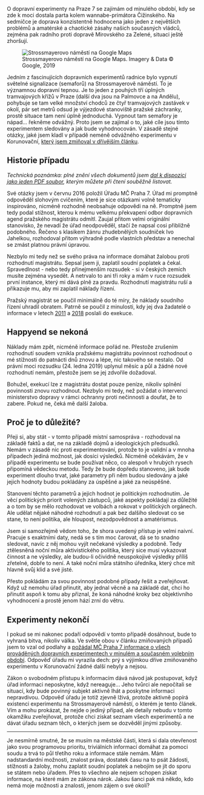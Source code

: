 <!-- dcterms:title = Dopravní experimenty podruhé: Soud jsem vyhrál, informace stále nemám -->
<!-- dcterms:abstract = O dopravní experimenty vedení Prahy 7 se zajímám dlouhodobě. Nyní jsem po více než dvou letech vyhrál soudní spor a mám pravomocný rozsudek. Informace však stále chybí, protože magistrát rozsudek ignoruje. -->
<!-- dcterms:creator = Michal Altair Valášek -->
<!-- x4w:pictureUrl = /perex-pictures/20190306-dopravni-experimenty-podruhe.jpg -->
<!-- x4w:pictureWidth = 150 -->
<!-- x4w:pictureHeight = 150 -->
<!-- x4w:pictureCredits = Diego DeNicola via Flickr, CC BY-ND -->
<!-- x4w:coverUrl = /cover-pictures/20190306-dopravni-experimenty-podruhe.jpg -->
<!-- x4w:coverCredits = Shayan Sanyal via Flickr, CC BY -->
<!-- x4w:category = Politika -->
<!-- dcterms:dateAccepted = 2019-03-06 -->

O dopravní experimenty na Praze 7 se zajímám od minulého období, kdy se zde k moci dostala parta kolem wannabe-primátora Čižinského. Na sedmičce je doprava konzistentně hodnocena jako jeden z největších problémů a amatérské a chaotické zásahy našich současných vládců, zejména pak radního proti dopravě Mirovského za Zelené, situaci ještě zhoršují.

<figure>
    <img src="https://www.cdn.altairis.cz/Blog/2019/20190306-stross.jpg" alt="Strossmayerovo náměstí na Google Maps" />
    <figcaption>Strossmayerovo náměstí na Google Maps. Imagery &amp; Data &copy; Google, 2019</figcaption>
</figure>

Jedním z fascinujících dopravních experimentů radnice bylo vypnutí světelné signalizace (semaforů) na Strossmayerově náměstí. To je významnou dopravní tepnou. Je to jeden z pouhých tří úplných tramvajových křížů v Praze (další dva jsou na Palmovce a na Andělu), pohybuje se tam velké množství chodců ze čtyř tramvajových zastávek v okolí, pár set metrů odsud je výjezdové stanoviště pražské záchranky, prostě situace tam není úplně jednoduchá. Vypnout tam semafory je nápad... řekněme odvážný. Proto jsem se zajímal o to, jaké cíle jsou tímto experimentem sledovány a jak bude vyhodnocován. V zásadě stejné otázky, jaké jsem kladl v případě neméně odvážného experimentu v Korunovační, [který jsem zmiňoval v dřívějším článku](/2018/12/dopravni-experimenty).

## Historie případu

_Technická poznámka: plné znění všech dokumentů jsem [dal k dispozici jako jeden PDF soubor](https://www.cdn.altairis.cz/Blog/2019/20190306-semafory-stross-docpak.pdf), kterým můžete při čtení souběžně listovat._

Své otázky jsem v červnu 2016 položil Úřadu MČ Praha 7. Úřad mi promptně odpověděl slohovým cvičením, které je sice otázkami volně tematicky inspirováno, nicméně rozhodně neobsahuje odpovědi na ně. Promptně jsem tedy podal stížnost, kterou k mému velkému překvapení odbor dopravních agend pražského magistrátu odmítl. Zaujal přitom velmi originální stanovisko, že nevadí že úřad neodpověděl, stačí že napsal cosi přibližně podobného. Řečeno s klasikem žánru zhudebnělých soudniček Ivo Jahelkou, rozhodoval přitom výhradně podle vlastních představ a nenechal se zmást platnou právní úpravou.

Nezbylo mi tedy než se svého práva na informace domáhat žalobou proti rozhodnutí magistrátu. Sepsal jsem ji, zaplatil soudní poplatek a čekal. Spravedlnost - nebo tedy přinejmenším rozsudek - si v českých zemích musíte zejména vysedět. A netrvalo to ani tři roky a mám v ruce rozsudek první instance, který mi dává plně za pravdu. Rozhodnutí magistrátu ruší a přikazuje mu, aby mi zaplatil náklady řízení.

Pražský magistrát se poučil minimálně do té míry, že náklady soudního řízení uhradil obratem. Patrně se poučil z minulosti, kdy jej dva žadatelé o informace v letech [2011](https://www.idnes.cz/zpravy/domaci/prazsky-magistrat-je-v-exekuci.A110404_160659_praha-zpravy_jj) a [2018](https://www.irozhlas.cz/komentare/jak-jsem-poslal-prahu-do-exekuce_1804191500_cib) poslali do exekuce.

## Happyend se nekoná

Náklady mám zpět, nicméně informace pořád ne. Přestože zrušením rozhodnutí soudem vznikla pražskému magistrátu povinnost rozhodnout o mé stížnosti do patnácti dnů znovu a lépe, nic takového se nestalo. Od právní moci rozsudku (24. ledna 2019) uplynul měsíc a půl a žádné nové rozhodnutí nemám, přestože jsem se jej zdvořile dožadoval.

Bohužel, exekucí lze z magistrátu dostat pouze peníze, nikoliv splnění povinnosti znovu rozhodnout. Nezbylo mi tedy, než požádat o intervenci ministerstvo dopravy v rámci ochranny proti nečinnosti a doufat, že to zabere. Pokud ne, čeká mě další žaloba.

## Proč je to důležité?

Přeji si, aby stát - v tomto případě místní samospráva - rozhodoval na základě faktů a dat, ne na základě dojmů a ideologických předsudků. Nemám v zásadě nic proti experimentování, protože to je validní a v mnoha případech jediná možnost, jak dosíci výsledků. Nicméně očekávám, že v případě experimentu se bude používat něco, co alespoň v hrubých rysech připomíná vědeckou metodu. Tedy že bude dopředu stanoveno, jak bude experiment dlouho trvat, jaké parametry při něm budou sledovány a jaké jejich hodnoty budou pokládány za úspěšné a jaké za neúspěšné.

Stanovení těchto parametrů a jejich hodnot je politickým rozhodnutím. Je věcí politických priorit volených zástupců, jaké aspekty pokládají za důležité a o tom by se mělo rozhodovat ve volbách a rokovat v politických orgánech. Ale udělat nějaké náhodné rozhodnutí a pak bez dalšího sledovat co se stane, to není politika, ale hloupost, nezodpovědnost a amatérismus.

Jsem si samozřejmě vědom toho, že shora uvedený přístup je velmi naivní. Pracuje s exaktními daty, nedá se s tím moc čarovat, dá se to snadno sledovat, navíc z něj mohou vyjít nečekané výsledky a podobně. Tedy ztělesněná noční můra aktivistického politika, který sice musí vykazovat činnost a ne výsledky, ale budou-li očividně neuspokojivé výsledky příliš zřetelné, dobře to není. A také noční můra státního úředníka, který chce mít hlavně svůj klid a své jisté.

Přesto pokládám za svou povinnost podobné případy řešit a zveřejňovat. Když už nemohu úřad přinutit, aby jednal věcně a na základě dat, chci ho přinutit aspoň k tomu aby přiznal, že koná náhodné kroky bez objektivního vyhodnocení a prostě jenom hází zrní do větru.

## Experimenty nekončí

I pokud se mi nakonec podaří odpovědí v tomto případě dosáhnout, bude to vyhraná bitva, nikoliv válka. Ve světle obou v článku zmiňovaných případů jsem to vzal od podlahy a [požádal MČ Praha 7 informace o všech prováděných dopravních experimentech v minulém a současném volebním období](https://www.infoprovsechny.cz/request/dopravni_experimenty_na_uzemi_mc). Odpověď úřadu mi vyrazila dech: prý s výjimkou dříve zmiňovaného experimentu v Korunovační žádné další nebyly a nejsou.

Zákon o svobodném přístupu k informacím dává návod jak postupovat, když úřad informaci neposkytne, když nereaguje... Jeho tvůrci ale nepočítali se situací, kdy bude povinný subjekt aktivně lhát a poskytne informaci nepravdivou. Odpověď úřadu je totiž zjevně lživá, protože aktivně popírá existenci experimentu na Strossmayerově náměstí, o kterém je tento článek. Vím a mohu prokázat, že nejde o jediný případ, ale detaily nebudu v tomto okamžiku zveřejňovat, protože chci získat seznam všech experimentů a ne dávat úřadu seznam těch, o kterých jsem se dozvěděl jinými způsoby.

---

Je nesmírně smutné, že se musím na městské části, která si dala otevřenost jako svou programovou prioritu, triviálních informací domáhat za pomoci soudu a trvá to půl třetího roku a informace stále nemám. Mám nadstandardní možnosti, znalost práva, dostatek času na to psát žádosti, stížnosti a žaloby, mohu zaplatit soudní poplatek a nebojím se jít do sporu se státem nebo úřadem. Přes to všechno ale nejsem schopen získat informace, na které mám ze zákona nárok. Jakou šanci pak má někdo, kdo nemá moje možnosti a znalosti, jenom zájem o své okolí?